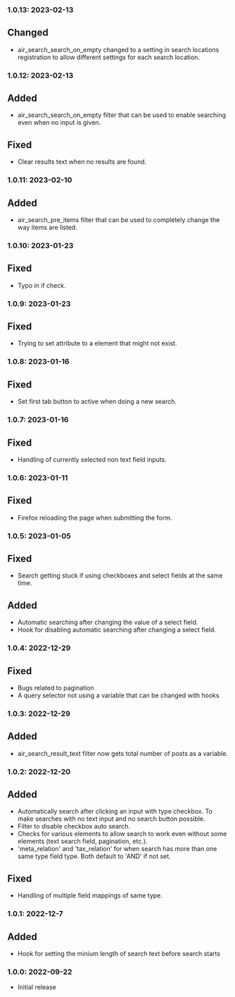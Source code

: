 ### 1.0.13: 2023-02-13
## Changed
* air_search_search_on_empty changed to a setting in search locations registration to allow different settings for each search location.

### 1.0.12: 2023-02-13
## Added
* air_search_search_on_empty filter that can be used to enable searching even when no input is given.

## Fixed
* Clear results text when no results are found.

### 1.0.11: 2023-02-10
## Added
* air_search_pre_items filter that can be used to completely change the way items are listed.

### 1.0.10: 2023-01-23
## Fixed
* Typo in if check.

### 1.0.9: 2023-01-23
## Fixed
* Trying to set attribute to a element that might not exist.

### 1.0.8: 2023-01-16
## Fixed
* Set first tab button to active when doing a new search.

### 1.0.7: 2023-01-16
## Fixed
* Handling of currently selected non text field inputs.

### 1.0.6: 2023-01-11
## Fixed
* Firefox reloading the page when submitting the form.

### 1.0.5: 2023-01-05
## Fixed
* Search getting stuck if using checkboxes and select fields at the same time.

## Added
* Automatic searching after changing the value of a select field.
* Hook for disabling automatic searching after changing a select field.

### 1.0.4: 2022-12-29
## Fixed
* Bugs related to pagination
* A query selector not using a variable that can be changed with hooks

### 1.0.3: 2022-12-29
## Added
* air_search_result_text filter now gets total number of posts as a variable.

### 1.0.2: 2022-12-20
## Added
* Automatically search after clicking an input with type checkbox. To make searches with no text input and no search button possible.
* Filter to disable checkbox auto search.
* Checks for various elements to allow search to work even without some elements (text search field, pagination, etc.).
* 'meta_relation' and 'tax_relation' for when search has more than one same type field type. Both default to 'AND' if not set.

## Fixed
* Handling of multiple field mappings of same type.

### 1.0.1: 2022-12-7
## Added
* Hook for setting the minium length of search text before search starts

### 1.0.0: 2022-09-22

* Initial release